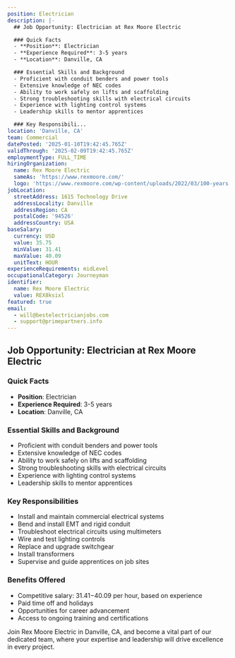 ```yaml
---
position: Electrician
description: |-
  ## Job Opportunity: Electrician at Rex Moore Electric

  ### Quick Facts
  - **Position**: Electrician
  - **Experience Required**: 3-5 years
  - **Location**: Danville, CA

  ### Essential Skills and Background
  - Proficient with conduit benders and power tools
  - Extensive knowledge of NEC codes
  - Ability to work safely on lifts and scaffolding
  - Strong troubleshooting skills with electrical circuits
  - Experience with lighting control systems
  - Leadership skills to mentor apprentices

  ### Key Responsibili...
location: 'Danville, CA'
team: Commercial
datePosted: '2025-01-10T19:42:45.765Z'
validThrough: '2025-02-09T19:42:45.765Z'
employmentType: FULL_TIME
hiringOrganization:
  name: Rex Moore Electric
  sameAs: 'https://www.rexmoore.com/'
  logo: 'https://www.rexmoore.com/wp-content/uploads/2022/03/100-years.png'
jobLocation:
  streetAddress: 1615 Technology Drive
  addressLocality: Danville
  addressRegion: CA
  postalCode: '94526'
  addressCountry: USA
baseSalary:
  currency: USD
  value: 35.75
  minValue: 31.41
  maxValue: 40.09
  unitText: HOUR
experienceRequirements: midLevel
occupationalCategory: Journeyman
identifier:
  name: Rex Moore Electric
  value: REX8ksixl
featured: true
email:
  - will@bestelectricianjobs.com
  - support@primepartners.info
---
```




## Job Opportunity: Electrician at Rex Moore Electric

### Quick Facts
- **Position**: Electrician
- **Experience Required**: 3-5 years
- **Location**: Danville, CA

### Essential Skills and Background
- Proficient with conduit benders and power tools
- Extensive knowledge of NEC codes
- Ability to work safely on lifts and scaffolding
- Strong troubleshooting skills with electrical circuits
- Experience with lighting control systems
- Leadership skills to mentor apprentices

### Key Responsibilities
- Install and maintain commercial electrical systems
- Bend and install EMT and rigid conduit
- Troubleshoot electrical circuits using multimeters
- Wire and test lighting controls
- Replace and upgrade switchgear
- Install transformers
- Supervise and guide apprentices on job sites

### Benefits Offered
- Competitive salary: $31.41-$40.09 per hour, based on experience
- Paid time off and holidays
- Opportunities for career advancement
- Access to ongoing training and certifications

Join Rex Moore Electric in Danville, CA, and become a vital part of our dedicated team, where your expertise and leadership will drive excellence in every project.